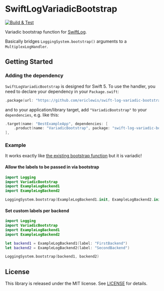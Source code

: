 # SwiftLogVariadicBootstrap
[![Build & Test](https://github.com/ericlewis/swift-log-variadic-bootstrap/actions/workflows/ci.yml/badge.svg)](https://github.com/ericlewis/swift-log-variadic-bootstrap/actions/workflows/ci.yml)

Variadic bootstrap function for [SwiftLog](https://github.com/apple/swift-log). 

Basically bridges `LoggingSystem.bootstrap()` arguments to a `MultiplexLogHandler`.

## Getting Started

### Adding the dependency

`SwiftLogVariadicBootstrap` is designed for Swift 5. To use the handler, you need to declare your dependency in your `Package.swift`:

```swift
.package(url: "https://github.com/ericlewis/swift-log-variadic-bootstrap.git", from: "1.0.0"),
```

and to your application/library target, add `"VariadicBootstrap"` to your `dependencies`, e.g. like this:

```swift
.target(name: "BestExampleApp", dependencies: [
    .product(name: "VariadicBootstrap", package: "swift-log-variadic-bootstrap")
],
```

### Example

It works exactly like [the existing bootstrap function](https://github.com/apple/swift-log#default-logger-behavior)
but it is variadic!

#### Allow the labels to be passed in via bootstrap
```swift
import Logging
import VariadicBootstrap
import ExampleLogBackend1
import ExampleLogBackend2

LoggingSystem.bootstrap(ExampleLogBackend1.init, ExampleLogBackend2.init)

```

#### Set custom labels per backend
```swift
import Logging
import VariadicBootstrap
import ExampleLogBackend1
import ExampleLogBackend2

let backend1 = ExampleLogBackend1(label: "FirstBackend")
let backend2 = ExampleLogBackend2(label: "SecondBackend")

LoggingSystem.bootstrap(backend1, backend2)

```

## License

This library is released under the MIT license. See [LICENSE](LICENSE.md) for details.
